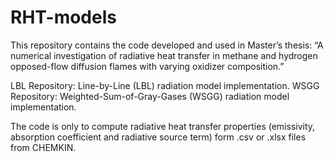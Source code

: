 # RHT-models

This repository contains the code developed and used in Master’s thesis:
“A numerical investigation of radiative heat transfer in methane and hydrogen opposed-flow diffusion flames with varying oxidizer composition.”

LBL Repository: Line-by-Line (LBL) radiation model implementation.
WSGG Repository: Weighted-Sum-of-Gray-Gases (WSGG) radiation model implementation.

The code is only to compute radiative heat transfer properties (emissivity, absorption coefficient and radiative source term) form .csv or .xlsx files from CHEMKIN.
